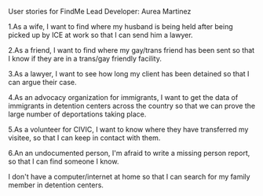 User stories for FindMe
Lead Developer: Aurea Martinez


1.As a wife, I want to find where my husband is being held after being picked up by ICE at work so that I can send him a lawyer.

2.As a friend, I want to find where my gay/trans friend has been sent so that I know if they are in a trans/gay friendly facility.

3.As a lawyer, I want to see how long my client has been detained so that I can argue their case.

4.As an advocacy organization for immigrants, I want to get the data of immigrants in detention centers across the country so that we can prove the large number of deportations taking place. 

5.As a volunteer for CIVIC, I want to know where they have transferred my visitee, so that I can keep in contact with them.  

6.An an undocumented person, I'm afraid to write a missing person report, so that I can find someone I know. 

I don't have a computer/internet at home so that I can search for my family member in detention centers. 


